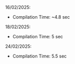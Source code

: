16/02/2025:
  - Compilation Time: ~4.8 sec

18/02/2025:
  - Compilation Time: 5 sec

24/02/2025:
  - Compilation Time: 5.5 sec